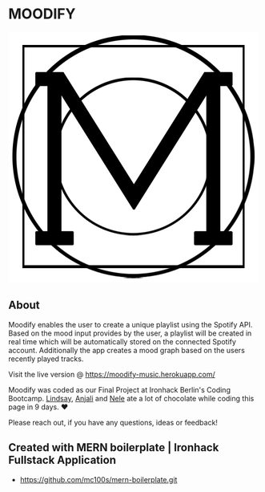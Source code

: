 # MOODIFY 

![Moodify Logo](./client/public/favicon.ico)

## About

Moodify enables the user to create a unique playlist using the Spotify API. Based on the mood input provides by the user, a playlist will be created in real time which will be automatically stored on the connected Spotify account. Additionally the app creates a mood graph based on the users recently played tracks.

Visit the live version @ https://moodify-music.herokuapp.com/

Moodify was coded as our Final Project at Ironhack Berlin's Coding Bootcamp. [Lindsay](https://github.com/L-Wilson "Lindsay"), [Anjali](https://github.com/anjapatel "Anjali") and [Nele](https://github.com/L-Wilson "Nele") ate a lot of chocolate while coding this page in 9 days. &hearts;

Please reach out, if you have any questions, ideas or feedback!

## Created with MERN boilerplate | Ironhack Fullstack Application

- https://github.com/mc100s/mern-boilerplate.git 

